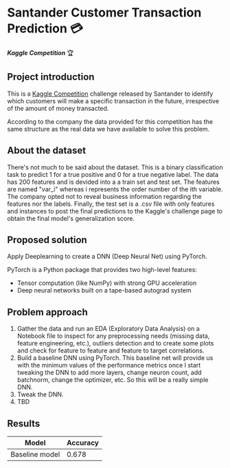 # Santander Customer Transaction Prediction :credit_card:
***Kaggle Competition*** :trophy:

## Project introduction
This is a <a href="https://www.kaggle.com/c/santander-customer-transaction-prediction">Kaggle Competition</a> challenge released by Santander to identify which customers will make a specific transaction in the future, irrespective of the amount of money transacted. 

According to the company the data provided for this competition has the same structure as the real data we have available to solve this problem.

## About the dataset
There's not much to be said about the dataset. This is a binary classification task to predict 1 for a true positive and 0 for a true negative label. The data has 200 features and is devided into a a train set and test set. The features are named "var_i" whereas i represents the order number of the ith variable. The company opted not to reveal business information regarding the features nor the labels. Finally, the test set is a .csv file with only features and instances to post the final predictions to the Kaggle's challenge page to obtain the final model's generalization score.

## Proposed solution

Apply Deeplearning to create a DNN (Deep Neural Net) using PyTorch. 

PyTorch is a Python package that provides two high-level features:

- Tensor computation (like NumPy) with strong GPU acceleration
- Deep neural networks built on a tape-based autograd system

## Problem approach

1. Gather the data and run an EDA (Exploratory Data Analysis) on a Notebook file to inspect for any preprocessing needs (missing data, feature engineering, etc.), outliers detection and to create some plots and check for feature to feature and feature to target correlations.
2. Build a baseline DNN using PyTorch. This baseline net will provide us with the minimum values of the performance metrics once I start tweaking the DNN to add more layers, change neuron count, add batchnorm, change the optimizer, etc. So this will be a really simple DNN.
3. Tweak the DNN.
4. TBD

## Results
| Model | Accuracy |
| --- | --- |
| Baseline model | 0.678 |
